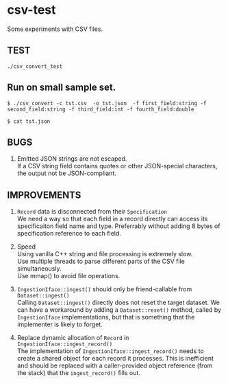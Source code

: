 # csv-test
Some experiments with CSV files.

## TEST

    ./csv_convert_test
    
## Run on small sample set.

    $ ./csv_convert -c tst.csv  -o tst.json  -f first_field:string -f second_field:string -f third_field:int -f fourth_field:double

    $ cat tst.json
    

## BUGS

1. Emitted JSON strings are not escaped.  
If a CSV string field contains quotes or other JSON-special
characters, the output not be JSON-compliant.


## IMPROVEMENTS

1. `Record` data is disconnected from their `Specification`  
   We need a way so that each field in a record directly can access
   its specificaiton field name and type. Preferrably without adding 8
   bytes of specification reference to each field.

2. Speed  
   Using vanilla C++ string and file processing is extremely slow.  
   Use multiple threads to parse different parts of the CSV file simultaneously.  
   Use mmap() to avoid file operations.

3. `IngestionIface::ingest()` should only be friend-callable from `Dataset::ingest()`  
   Calling `Dataset::ingest()` directly does not reset the target
   dataset.  We can have a workaround by adding a `Dataset::reset()`
   method, called by `IngestionIface` implementations, but that is
   something that the implementer is likely to forget.

4. Replace dynamic allocation of `Record` in `IngestionIface::ingest_record()`  
   The implementation of `IngestionIface::ingest_record()` needs to create
   a shared object for each record it processes. This is inefficient and should
   be replaced with a caller-provided object reference (from the stack) that the
   `ingest_record()` fills out.

       


